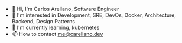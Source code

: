 - 👋 Hi, I'm Carlos Arellano, Software Engineer 
- 👀 I'm interested in Development, SRE, DevOs, Docker, Architecture, Backend, Design Patterns
- 🌱 I'm currently learning, kubernetes
- 📫 How to contact me@carellano.dev
<!--- 💞️ I’m looking to collaborate on ...
--->

<!---
carellano/carellano is a ✨ special ✨ repository because its `README.md` (this file) appears on your GitHub profile.
You can click the Preview link to take a look at your changes.
--->
